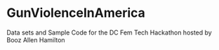 # GunViolenceInAmerica
Data sets and Sample Code for the DC Fem Tech Hackathon hosted by Booz Allen Hamilton

